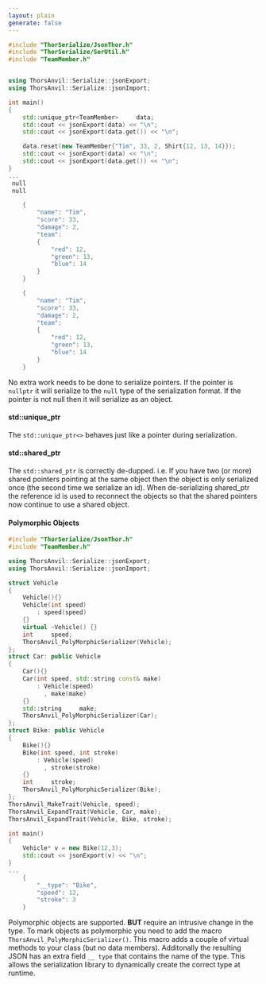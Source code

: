 ```yaml
---
layout: plain
generate: false
---
```

````C++
#include "ThorSerialize/JsonThor.h"
#include "ThorSerialize/SerUtil.h"
#include "TeamMember.h"


using ThorsAnvil::Serialize::jsonExport;
using ThorsAnvil::Serialize::jsonImport;

int main()
{
    std::unique_ptr<TeamMember>     data;
    std::cout << jsonExport(data) << "\n";
    std::cout << jsonExport(data.get()) << "\n";

    data.reset(new TeamMember{"Tim", 33, 2, Shirt{12, 13, 14}});
    std::cout << jsonExport(data) << "\n";
    std::cout << jsonExport(data.get()) << "\n";
}
...
 null
 null

	{
		"name": "Tim",
		"score": 33,
		"damage": 2,
		"team":
		{
			"red": 12,
			"green": 13,
			"blue": 14
		}
	}

	{
		"name": "Tim",
		"score": 33,
		"damage": 2,
		"team":
		{
			"red": 12,
			"green": 13,
			"blue": 14
		}
	}
````
No extra work needs to be done to serialize pointers. If the pointer is `nullptr` it will serialize to the `null` type of the serialization format. If the pointer is not null then it will serialize as an object.

#### std::unique_ptr
The `std::unique_ptr<>` behaves just like a pointer during serialization.

#### std::shared_ptr
The `std::shared_ptr` is correctly de-dupped. i.e. If you have two (or more) shared pointers pointing at the same object then the object is only serialized once (the second time we serialize an id). When de-serializing shared_ptr the reference id is used to reconnect the objects so that the shared pointers now continue to use a shared object.

#### Polymorphic Objects
````C++
#include "ThorSerialize/JsonThor.h"
#include "TeamMember.h"

using ThorsAnvil::Serialize::jsonExport;
using ThorsAnvil::Serialize::jsonImport;

struct Vehicle
{
    Vehicle(){}
    Vehicle(int speed)
        : speed(speed)
    {}
    virtual ~Vehicle() {}
    int     speed;
    ThorsAnvil_PolyMorphicSerializer(Vehicle);
};
struct Car: public Vehicle
{
    Car(){}
    Car(int speed, std::string const& make)
        : Vehicle(speed)
          , make(make)
    {}
    std::string     make;
    ThorsAnvil_PolyMorphicSerializer(Car);
};
struct Bike: public Vehicle
{
    Bike(){}
    Bike(int speed, int stroke)
        : Vehicle(speed)
          , stroke(stroke)
    {}
    int     stroke;
    ThorsAnvil_PolyMorphicSerializer(Bike);
};
ThorsAnvil_MakeTrait(Vehicle, speed);
ThorsAnvil_ExpandTrait(Vehicle, Car, make);
ThorsAnvil_ExpandTrait(Vehicle, Bike, stroke);

int main()
{
    Vehicle* v = new Bike(12,3);
    std::cout << jsonExport(v) << "\n";
}
...
	{
		"__type": "Bike",
		"speed": 12,
		"stroke": 3
	}

````
Polymorphic objects are supported. **BUT** require an intrusive change in the type. To mark objects as polymorphic you need to add the macro `ThorsAnvil_PolyMorphicSerializer()`. This macro adds a couple of virtual methods to your class (but no data members). Additonally the resulting JSON has an extra field `__ type` that contains the name of the type. This allows the serialization library to dynamically create the correct type at runtime.


